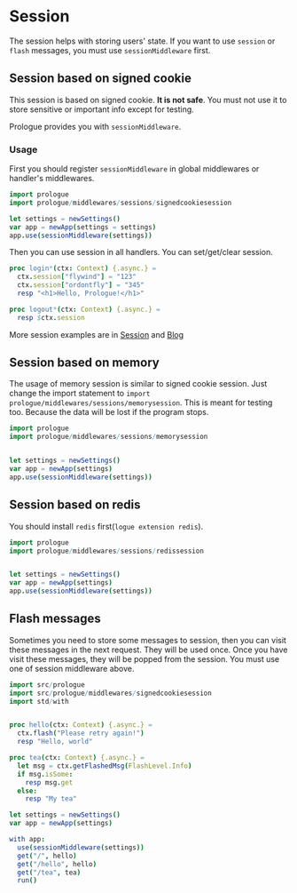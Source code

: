 # Session

The session helps with storing users' state. If you want to use `session` or `flash` messages, you must use `sessionMiddleware` first.

## Session based on signed cookie
This session is based on signed cookie. **It is not safe**. You must not use it to store sensitive or important info except for testing.

Prologue provides you with `sessionMiddleware`.

### Usage

First you should register `sessionMiddleware` in global middlewares or handler's middlewares.

```nim
import prologue
import prologue/middlewares/sessions/signedcookiesession

let settings = newSettings()
var app = newApp(settings = settings)
app.use(sessionMiddleware(settings))
```

Then you can use session in all handlers. You can set/get/clear session.

```nim
proc login*(ctx: Context) {.async.} =
  ctx.session["flywind"] = "123"
  ctx.session["ordontfly"] = "345"
  resp "<h1>Hello, Prologue!</h1>"

proc logout*(ctx: Context) {.async.} =
  resp $ctx.session
```

More session examples are in [Session](https://github.com/planety/prologue/tree/devel/examples/session) and [Blog](https://github.com/planety/prologue/tree/devel/examples/blog)


## Session based on memory

The usage of memory session is similar to signed cookie session. Just change the import statement to `import prologue/middlewares/sessions/memorysession`. This is meant for testing too. Because the data will be lost if the program stops.

```nim
import prologue
import prologue/middlewares/sessions/memorysession


let settings = newSettings()
var app = newApp(settings)
app.use(sessionMiddleware(settings))
```

## Session based on redis

You should install `redis` first(`logue extension redis`).

```nim
import prologue
import prologue/middlewares/sessions/redissession


let settings = newSettings()
var app = newApp(settings)
app.use(sessionMiddleware(settings))
```

## Flash messages

Sometimes you need to store some messages to session, then you can visit these messages in the next request. They will be used once. Once you have visit these messages, they will be popped from the session. You must use one of session middleware above.

```nim
import src/prologue
import src/prologue/middlewares/signedcookiesession
import std/with


proc hello(ctx: Context) {.async.} =
  ctx.flash("Please retry again!")
  resp "Hello, world"

proc tea(ctx: Context) {.async.} =
  let msg = ctx.getFlashedMsg(FlashLevel.Info)
  if msg.isSome:
    resp msg.get
  else:
    resp "My tea"

let settings = newSettings()
var app = newApp(settings)

with app:
  use(sessionMiddleware(settings))
  get("/", hello)
  get("/hello", hello)
  get("/tea", tea)
  run()
```
